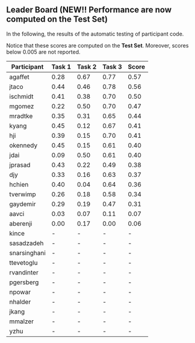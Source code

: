 ## Leader Board (NEW!! Performance are now computed on the Test Set)

In the following, the results of the automatic testing of participant code.

Notice that these scores are computed on the **Test Set**. Moreover, scores below 0.005 are not reported.

| Participant  | Task 1 | Task 2 | Task 3 | Score |
|---|---|---|---|---|
| agaffet | 0.28 | 0.67 |  0.77 | 0.57 | 
| jtaco | 0.44 | 0.46 |  0.78 | 0.56 | 
| ischmidt | 0.41 | 0.38 |  0.70 | 0.50 | 
| mgomez | 0.22 | 0.50 |  0.70 | 0.47 | 
| mradtke | 0.35 | 0.31 |  0.65 | 0.44 | 
| kyang | 0.45 | 0.12 |  0.67 | 0.41 | 
| hji | 0.39 | 0.15 |  0.70 | 0.41 | 
| okennedy | 0.45 | 0.15 |  0.61 | 0.40 | 
| jdai | 0.09 | 0.50 |  0.61 | 0.40 | 
| jprasad | 0.43 | 0.22 |  0.49 | 0.38 | 
| djy | 0.33 | 0.16 |  0.63 | 0.37 | 
| hchien | 0.40 | 0.04 |  0.64 | 0.36 | 
| tverwimp | 0.26 | 0.18 |  0.58 | 0.34 | 
| gaydemir | 0.29 | 0.19 |  0.47 | 0.31 | 
| aavci | 0.03 | 0.07 |  0.11 | 0.07 | 
| aberenji | 0.00 | 0.17 |  0.00 | 0.06 | 
| kince | - | - |  - | - | 
| sasadzadeh | - | - |  - | - | 
| snarsinghani | - | - |  - | - | 
| ttevetoglu | - | - |  - | - | 
| rvandinter | - | - |  - | - | 
| pgersberg | - | - |  - | - | 
| npowar | - | - |  - | - | 
| nhalder | - | - |  - | - | 
| jkang | - | - |  - | - | 
| mmalzer | - | - |  - | - | 
| yzhu | - | - |  - | - | 

